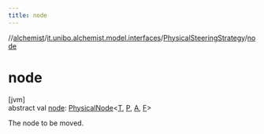 ```yaml
---
title: node
---
```

//[alchemist](../../../index.html)/[it.unibo.alchemist.model.interfaces](../index.html)/[PhysicalSteeringStrategy](index.html)/[node](node.html)



# node



[jvm]\
abstract val [node](node.html): [PhysicalNode](../-physical-node/index.html)<[T](index.html), [P](index.html), [A](index.html), [F](index.html)>



The node to be moved.




